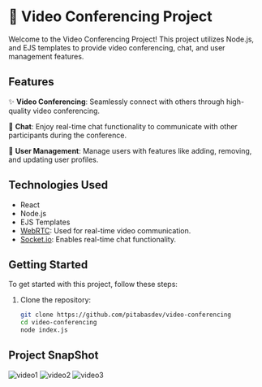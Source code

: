# 🎥 Video Conferencing Project

Welcome to the Video Conferencing Project! This project utilizes Node.js, and EJS templates to provide video conferencing, chat, and user management features.

## Features

✨ **Video Conferencing**: Seamlessly connect with others through high-quality video conferencing.

💬 **Chat**: Enjoy real-time chat functionality to communicate with other participants during the conference.

👤 **User Management**: Manage users with features like adding, removing, and updating user profiles.

## Technologies Used

- React
- Node.js
- EJS Templates
- [WebRTC](https://webrtc.org/): Used for real-time video communication.
- [Socket.io](https://socket.io/): Enables real-time chat functionality.

## Getting Started

To get started with this project, follow these steps:

1. Clone the repository:

   ```bash
   git clone https://github.com/pitabasdev/video-conferencing
   cd video-conferencing
   node index.js
## Project SnapShot
![video1](https://github.com/pitabasdev/video-conferencing/assets/85897297/0bf7adaf-39ec-41ad-adbd-3f86a3ce42a9)
![video2](https://github.com/pitabasdev/video-conferencing/assets/85897297/578a2843-0a08-4b13-960e-3e6c1b3c5d97)
![video3](https://github.com/pitabasdev/video-conferencing/assets/85897297/810ecdf7-f02a-4d5d-be39-a98f5d39bd1b)
